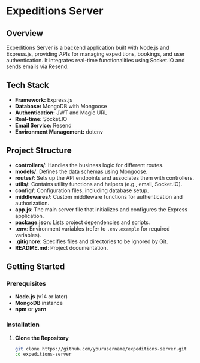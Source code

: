 # Expeditions Server

## Overview

Expeditions Server is a backend application built with Node.js and Express.js, providing APIs for managing expeditions, bookings, and user authentication. It integrates real-time functionalities using Socket.IO and sends emails via Resend.

## Tech Stack

- **Framework:** Express.js
- **Database:** MongoDB with Mongoose
- **Authentication:** JWT and Magic URL
- **Real-time:** Socket.IO
- **Email Service:** Resend
- **Environment Management:** dotenv

## Project Structure

- **controllers/**: Handles the business logic for different routes.
- **models/**: Defines the data schemas using Mongoose.
- **routes/**: Sets up the API endpoints and associates them with controllers.
- **utils/**: Contains utility functions and helpers (e.g., email, Socket.IO).
- **config/**: Configuration files, including database setup.
- **middlewares/**: Custom middleware functions for authentication and authorization.
- **app.js**: The main server file that initializes and configures the Express application.
- **package.json**: Lists project dependencies and scripts.
- **.env**: Environment variables (refer to `.env.example` for required variables).
- **.gitignore**: Specifies files and directories to be ignored by Git.
- **README.md**: Project documentation.

## Getting Started

### Prerequisites

- **Node.js** (v14 or later)
- **MongoDB** instance
- **npm** or **yarn**

### Installation

1. **Clone the Repository**

   ```bash
   git clone https://github.com/yourusername/expeditions-server.git
   cd expeditions-server
   ```
